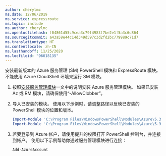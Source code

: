 ```yaml
---
author: cherylmc
ms.date: 12/06/2019
ms.service: expressroute
ms.topic: include
ms.author: cherylmc
ms.openlocfilehash: f04861d55c9cea3c79f4983f7be2e1f5a3c6d864
ms.sourcegitcommit: a43a59e44c14d349d597c3d2fd2bc779989c71d7
ms.translationtype: HT
ms.contentlocale: zh-CN
ms.lasthandoff: 11/25/2020
ms.locfileid: "96018135"
---
```

安装最新版本的 Azure 服务管理 (SM) PowerShell 模块和 ExpressRoute 模块。 不能使用 Azure CloudShell 环境来运行 SM 模块。

1. 按照[安装服务管理模块](/powershell/azure/servicemanagement/install-azure-ps)一文中的说明安装 Azure 服务管理模块。 如果已安装 Az 或 RM 模块，请确保使用“-AllowClobber”。
2. 导入已安装的模块。 使用以下示例时，请调整路径以反映已安装的 PowerShell 模块的位置和版本。

   ```powershell
   Import-Module 'C:\Program Files\WindowsPowerShell\Modules\Azure\5.3.0\Azure.psd1'
   Import-Module 'C:\Program Files\WindowsPowerShell\Modules\Azure\5.3.0\ExpressRoute\ExpressRoute.psd1'
   ```
3. 若要登录到 Azure 帐户，请使用提升的权限打开 PowerShell 控制台，并连接到帐户。 使用以下示例帮助你通过服务管理模块进行连接：

   ```powershell
   Add-AzureAccount
   ```